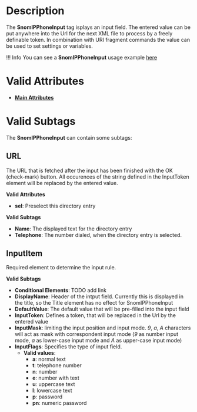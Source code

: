 # Description

The **SnomIPPhoneInput** tag isplays an input field. The entered value can be put anywhere into the Url for the next XML file to process by a freely definable token. In combination with URI fragment commands the value can be used to set settings or variables.

!!! Info
    You can see a **SnomIPPhoneInput** usage example [here](examples/#snomipphoneinput)

# Valid Attributes

- [**Main Attributes**](#main_attributes)

# Valid Subtags

The **SnomIPPhoneInput** can contain some subtags:

## URL

The URL that is fetched after the input has been finished with the OK (check-mark) button. All occurences of the string defined in the InputToken element will be replaced by the entered value.

**Valid Attributes**

* **sel**: Preselect this directory entry

**Valid Subtags**

* **Name**: The displayed text for the directory entry
* **Telephone**: The number dialed, when the directory entry is selected.

## InputItem

Required element to determine the input rule.

**Valid Subtags**

* **Conditional Elements**: TODO add link
* **DisplayName**: Header of the intput field. Currently this is displayed in the title, so the Title element has no effect for SnomIPPhoneInput
* **DefaultValue**: The default value that will be pre-filled into the input field
* **InputToken**: Defines a token, that will be replaced in the Url by the entered value
* **InputMask**: limiting the input position and input mode. *9*, *a*, *A* characters will act as mask with correspondent input mode (*9* as number input mode, *a* as lower-case input mode and *A* as upper-case input mode)
* **InputFlags**: Specifies the type of input field. 
    * **Valid values**:
        * **a**: normal text
        * **t**: telephone number
        * **n**: number
        * **e**: number with text
        * **u**: uppercase text
        * **l**: lowercase text
        * **p**: password
        * **pn**: numeric password
